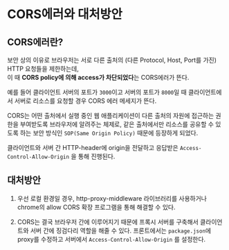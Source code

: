 # CORS에러와 대처방안

## CORS에러란?

보안 상의 이유로 브라우저는 서로 다른 출처의 (다른 Protocol, Host, Port를 가진) HTTP 요청들을 제한하는데, <br />
이 때 **CORS policy에 의해 access가 차단되었다**는 CORS에러가 뜬다.

예를 들어 클라이언트 서버의 포트가 `3000`이고 서버의 포트가 `8000`일 때 클라이언트에서 서버로 리소스를 요청할 경우 CORS 에러 메세지가 뜬다.

CORS는 어떤 출처에서 실행 중인 웹 애플리케이션이 다른 출처의 자원에 접근하는 권한을 부여받도록 브라우저에 알려주는 체제로, 같은 출처에서만 리소스를 공유할 수 있도록 하는 보안 방식인 `SOP(Same Origin Policy)` 때문에 등장하게 되었다.

클라이언트와 서버 간 HTTP-header에 origin을 전달하고 응답받은 `Access-Control-Allow-Origin` 을 통해 진행된다.

## 대처방안

1. 우선 로컬 환경일 경우, http-proxy-middleware 라이브러리를 사용하거나 chrome의 allow CORS 확장 프로그램을 통해 해결할 수 있다.

2. CORS는 결국 브라우저 간에 이루어지기 때문에 프록시 서버를 구축해서 클라이언트와 서버 간에 징검다리 역할을 해줄 수 있다. 프론트에서는 `package.json`에 proxy를 수정하고 서버에서 `Access-Control-Allow-Origin` 를 설정한다.
